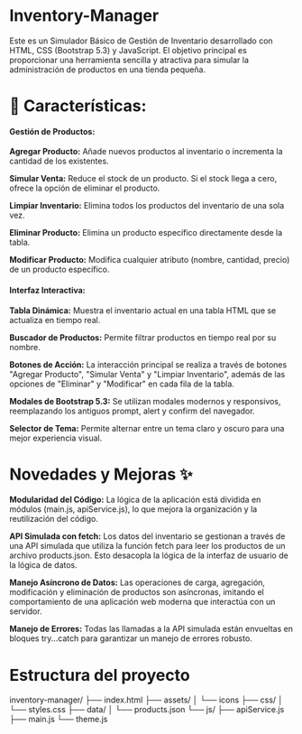 # Inventory-Manager

Este es un Simulador Básico de Gestión de Inventario desarrollado con HTML, CSS (Bootstrap 5.3) y JavaScript. El objetivo principal es proporcionar una herramienta sencilla y atractiva para simular la administración de productos en una tienda pequeña.

# 🚀 Características:

#### Gestión de Productos:

**Agregar Producto:** Añade nuevos productos al inventario o incrementa la cantidad de los existentes.

**Simular Venta:** Reduce el stock de un producto. Si el stock llega a cero, ofrece la opción de eliminar el producto.

**Limpiar Inventario:** Elimina todos los productos del inventario de una sola vez.

**Eliminar Producto:** Elimina un producto específico directamente desde la tabla.

**Modificar Producto:** Modifica cualquier atributo (nombre, cantidad, precio) de un producto específico.

#### Interfaz Interactiva:

**Tabla Dinámica:** Muestra el inventario actual en una tabla HTML que se actualiza en tiempo real.

**Buscador de Productos:** Permite filtrar productos en tiempo real por su nombre.

**Botones de Acción:** La interacción principal se realiza a través de botones "Agregar Producto", "Simular Venta" y "Limpiar Inventario", además de las opciones de "Eliminar" y "Modificar" en cada fila de la tabla.

**Modales de Bootstrap 5.3:** Se utilizan modales modernos y responsivos, reemplazando los antiguos prompt, alert y confirm del navegador.

**Selector de Tema:** Permite alternar entre un tema claro y oscuro para una mejor experiencia visual.

# Novedades y Mejoras ✨

**Modularidad del Código:** La lógica de la aplicación está dividida en módulos (main.js, apiService.js), lo que mejora la organización y la reutilización del código.

**API Simulada con fetch:** Los datos del inventario se gestionan a través de una API simulada que utiliza la función fetch para leer los productos de un archivo products.json. Esto desacopla la lógica de la interfaz de usuario de la lógica de datos.

**Manejo Asíncrono de Datos:** Las operaciones de carga, agregación, modificación y eliminación de productos son asíncronas, imitando el comportamiento de una aplicación web moderna que interactúa con un servidor.

**Manejo de Errores:** Todas las llamadas a la API simulada están envueltas en bloques try...catch para garantizar un manejo de errores robusto.

# Estructura del proyecto

inventory-manager/
├── index.html
├── assets/
│   └── icons
├── css/
│   └── styles.css
├── data/
│   └── products.json
└── js/
    ├── apiService.js
    ├── main.js
    └── theme.js